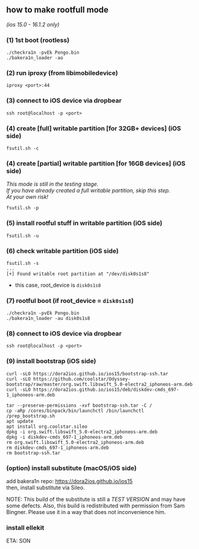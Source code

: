 ## how to make rootfull mode  
*(ios 15.0 - 16.1.2 only)*   

### (1) 1st boot (rootless)
```
./checkra1n -pvEk Pongo.bin
./bakera1n_loader -ao
```

### (2) run iproxy (from libimobiledevice)
```
iproxy <port>:44
```

### (3) connect to iOS device via dropbear
```
ssh root@localhost -p <port>
```

### (4) create [full] writable partition [for 32GB+ devices] (iOS side)  
```
fsutil.sh -c
```

### (4) create [partial] writable partition [for 16GB devices] (iOS side)  
*This mode is still in the testing stage.*  
*If you have already created a full writable partition, skip this step.*  
*At your own risk!*  
```
fsutil.sh -p
```

### (5) install rootful stuff in writable partition (iOS side)  
```
fsutil.sh -u
```

### (6) check writable partition (iOS side)  
```
fsutil.sh -s
...
[+] Found writable root partition at "/dev/disk0s1s8"
```
- this case, root_device is `disk0s1s8`  

### (7) rootful boot (if root_device = `disk0s1s8`)
```
./checkra1n -pvEk Pongo.bin
./bakera1n_loader -au disk0s1s8
```

### (8) connect to iOS device via dropbear
```
ssh root@localhost -p <port>
```

### (9) install bootstrap (iOS side)  
```
curl -sLO https://dora2ios.github.io/ios15/bootstrap-ssh.tar
curl -sLO https://github.com/coolstar/Odyssey-bootstrap/raw/master/org.swift.libswift_5.0-electra2_iphoneos-arm.deb
curl -sLO https://dora2ios.github.io/ios15/deb/diskdev-cmds_697-1_iphoneos-arm.deb

tar --preserve-permissions -xvf bootstrap-ssh.tar -C /
cp -aRp /cores/binpack/bin/launchctl /bin/launchctl
/prep_bootstrap.sh
apt update
apt install org.coolstar.sileo
dpkg -i org.swift.libswift_5.0-electra2_iphoneos-arm.deb
dpkg -i diskdev-cmds_697-1_iphoneos-arm.deb
rm org.swift.libswift_5.0-electra2_iphoneos-arm.deb
rm diskdev-cmds_697-1_iphoneos-arm.deb
rm bootstrap-ssh.tar
```

### (option) install substitute (macOS/iOS side)  
add bakera1n repo: https://dora2ios.github.io/ios15  
then, install substitute via Sileo.  

NOTE: This build of the substitute is still a *TEST VERSION* and may have some defects. Also, this build is redistributed with permission from Sam Bingner. Please use it in a way that does not inconvenience him.  

### install ellekit  
ETA: SON
